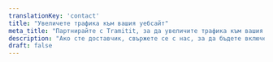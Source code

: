 ```yaml
---
translationKey: 'contact'
title: "Увеличете трафика към вашия уебсайт"
meta_title: "Партнирайте с Tramitit, за да увеличите трафика към вашия уебсайт"
description: "Ако сте доставчик, свържете се с нас, за да бъдете включени в ръководствата."
draft: false
---
```

